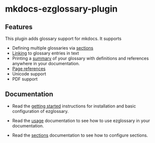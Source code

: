 # mkdocs-ezglossary-plugin

## Features

This plugin adds glossary support for mkdocs. It supports

-   Defining multiple glossaries via [sections](usage/sections.md)
-   [Linking](usage/linking.md) to glossary entries in text
-   Printing a [summary](usage/summary.md) of your glossary with definitions and
    references anywhere in your documentation.
-   [Page references](usage/pagerefs.md)
-   Unicode support
-   PDF support

## Documentation

-   Read the [getting started](getting_started.md) instructions
    for installation and basic configuration of ezglossary.

-   Read the [usage](usage/index.md) documentation
    to see how to use ezglossary in your documentation.

-   Read the [sections](usage/sections.md) documentation to see
    how to configure sections.
